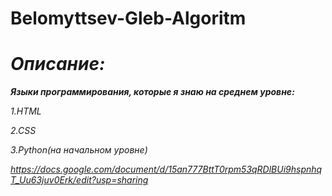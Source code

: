 # Belomyttsev-Gleb-Algoritm
<i><h1>Описание:</h1><p>
 <i><b> Языки программирования, которые я знаю на среднем уровне:</b><p>
   <i> 1.HTML<p>
    <i>2.CSS<p>
   <i> 3.Python(на начальном уровне)<p>
<i>https://docs.google.com/document/d/15an777BttT0rpm53qRDlBUi9hspnhqT_Uu63juv0Erk/edit?usp=sharing
